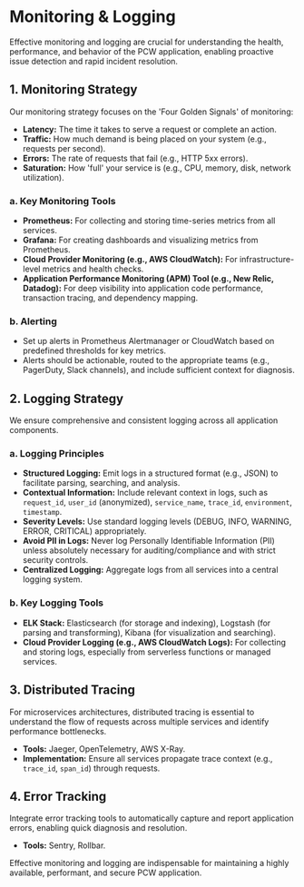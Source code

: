 # Monitoring & Logging

Effective monitoring and logging are crucial for understanding the health, performance, and behavior of the PCW application, enabling proactive issue detection and rapid incident resolution.

## 1. Monitoring Strategy

Our monitoring strategy focuses on the 'Four Golden Signals' of monitoring:
*   **Latency:** The time it takes to serve a request or complete an action.
*   **Traffic:** How much demand is being placed on your system (e.g., requests per second).
*   **Errors:** The rate of requests that fail (e.g., HTTP 5xx errors).
*   **Saturation:** How 'full' your service is (e.g., CPU, memory, disk, network utilization).

### a. Key Monitoring Tools
*   **Prometheus:** For collecting and storing time-series metrics from all services.
*   **Grafana:** For creating dashboards and visualizing metrics from Prometheus.
*   **Cloud Provider Monitoring (e.g., AWS CloudWatch):** For infrastructure-level metrics and health checks.
*   **Application Performance Monitoring (APM) Tool (e.g., New Relic, Datadog):** For deep visibility into application code performance, transaction tracing, and dependency mapping.

### b. Alerting
*   Set up alerts in Prometheus Alertmanager or CloudWatch based on predefined thresholds for key metrics.
*   Alerts should be actionable, routed to the appropriate teams (e.g., PagerDuty, Slack channels), and include sufficient context for diagnosis.

## 2. Logging Strategy

We ensure comprehensive and consistent logging across all application components.

### a. Logging Principles
*   **Structured Logging:** Emit logs in a structured format (e.g., JSON) to facilitate parsing, searching, and analysis.
*   **Contextual Information:** Include relevant context in logs, such as `request_id`, `user_id` (anonymized), `service_name`, `trace_id`, `environment`, `timestamp`.
*   **Severity Levels:** Use standard logging levels (DEBUG, INFO, WARNING, ERROR, CRITICAL) appropriately.
*   **Avoid PII in Logs:** Never log Personally Identifiable Information (PII) unless absolutely necessary for auditing/compliance and with strict security controls.
*   **Centralized Logging:** Aggregate logs from all services into a central logging system.

### b. Key Logging Tools
*   **ELK Stack:** Elasticsearch (for storage and indexing), Logstash (for parsing and transforming), Kibana (for visualization and searching).
*   **Cloud Provider Logging (e.g., AWS CloudWatch Logs):** For collecting and storing logs, especially from serverless functions or managed services.

## 3. Distributed Tracing

For microservices architectures, distributed tracing is essential to understand the flow of requests across multiple services and identify performance bottlenecks.

*   **Tools:** Jaeger, OpenTelemetry, AWS X-Ray.
*   **Implementation:** Ensure all services propagate trace context (e.g., `trace_id`, `span_id`) through requests.

## 4. Error Tracking

Integrate error tracking tools to automatically capture and report application errors, enabling quick diagnosis and resolution.

*   **Tools:** Sentry, Rollbar.

Effective monitoring and logging are indispensable for maintaining a highly available, performant, and secure PCW application.